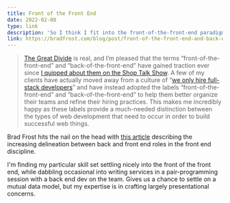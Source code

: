 ```yaml
---
title: Front of the Front End
date: 2022-02-08
type: link
description: 'So I think I fit into the front-of-the-front-end paradigm when it comes to my career.'
link: https://bradfrost.com/blog/post/front-of-the-front-end-and-back-of-the-front-end-web-development/
---
```


> [The Great Divide](https://css-tricks.com/the-great-divide/) is real, and I’m pleased that the terms “front-of-the-front-end” and “back-of-the-front-end” have gained traction ever since [I quipped about them on the Shop Talk Show](https://shoptalkshow.com/334/). A few of my clients have actually moved away from a culture of “[we only hire full-stack developers](http://bradfrost.com/blog/post/full-stack-developers/)” and have instead adopted the labels “front-of-the-front-end” and “back-of-the-front-end” to help them better organize their teams and refine their hiring practices. This makes me incredibly happy as these labels provide a much-needed distinction between the types of web development that need to occur in order to build successful web things.

Brad Frost hits the nail on the head with [this article](https://bradfrost.com/blog/post/front-of-the-front-end-and-back-of-the-front-end-web-development/) describing the increasing delineation between back and front end roles in the front end discipline.

I'm finding my particular skill set settling nicely into the front of the front end, while dabbling occasional into writing services in a pair-programming session with a back end dev on the team. Gives us a chance to settle on a mutual data model, but my expertise is in crafting largely presentational concerns.
